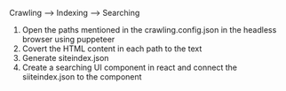 Crawling --> Indexing --> Searching

1. Open the paths mentioned in the crawling.config.json in the headless browser using puppeteer
2. Covert the HTML content in each path to the text
3. Generate siteindex.json
4. Create a searching UI component in react and connect the siiteindex.json to the component